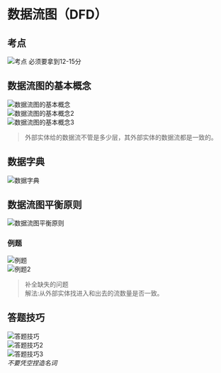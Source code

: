 # 数据流图（DFD）

## 考点
![考点](https://raw.githubusercontent.com/programmerIm/MyPictures/main/images/20220331001209.png)
必须要拿到12-15分

## 数据流图的基本概念
![数据流图的基本概念](https://raw.githubusercontent.com/programmerIm/MyPictures/main/images/20220406233430.png)  
![数据流图的基本概念2](https://raw.githubusercontent.com/programmerIm/MyPictures/main/images/20220406233729.png)  
![数据流图的基本概念3](https://raw.githubusercontent.com/programmerIm/MyPictures/main/images/20220406234352.png)  

>外部实体给的数据流不管是多少层，其外部实体的数据流都是一致的。  

## 数据字典
![数据字典](https://raw.githubusercontent.com/programmerIm/MyPictures/main/images/20220406234507.png)  

## 数据流图平衡原则
![数据流图平衡原则](https://raw.githubusercontent.com/programmerIm/MyPictures/main/images/20220406234737.png)

### 例题
![例题](https://raw.githubusercontent.com/programmerIm/MyPictures/main/images/20220406235406.png)  
![例题2](https://raw.githubusercontent.com/programmerIm/MyPictures/main/images/20220406235441.png)  
>补全缺失的问题  
解法:从外部实体找进入和出去的流数量是否一致。  

## 答题技巧
![答题技巧](https://raw.githubusercontent.com/programmerIm/MyPictures/main/images/20220406235636.png)  
![答题技巧2](https://raw.githubusercontent.com/programmerIm/MyPictures/main/images/20220406235834.png)  
![答题技巧3](https://raw.githubusercontent.com/programmerIm/MyPictures/main/images/20220407000536.png)  
*不要凭空捏造名词*
